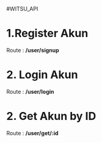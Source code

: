 #WITSU_API

<h1>1.Register Akun</h1>
<p>Route : <b>/user/signup</b>
<h1>2. Login Akun</h1>
<p>Route : <b>/user/login</b>
<h1>2. Get Akun by ID</h1>
<p>Route : <b>/user/get/:id</b>
